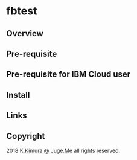 # fbtest

## Overview



## Pre-requisite


## Pre-requisite for IBM Cloud user


## Install


## Links


## Copyright

2018 [K.Kimura @ Juge.Me](https://gitlab.com/dotnsf) all rights reserved.

